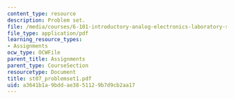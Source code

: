 ```yaml
---
content_type: resource
description: Problem set.
file: /media/courses/6-101-introductory-analog-electronics-laboratory-spring-2007/a3641b1a9bddae3851129b7d9cb2aa17_st07_problemset1.pdf
file_type: application/pdf
learning_resource_types:
- Assignments
ocw_type: OCWFile
parent_title: Assignments
parent_type: CourseSection
resourcetype: Document
title: st07_problemset1.pdf
uid: a3641b1a-9bdd-ae38-5112-9b7d9cb2aa17
---
```

